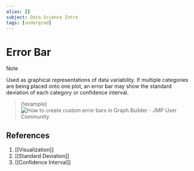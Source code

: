 ```yaml
---
alias: []
subject: Data Science Intro
tags: [undergrad]
---
```

# Error Bar

> [!note]
> Used as graphical representations of data variability. If multiple categories are being placed onto one plot, an error bar may show the standard deviation of each category or confidence interval.

> [!example]
> ![How to create custom error bars in Graph Builder - JMP User Community](http://community.jmp.com/t5/image/serverpage/image-id/5077iA224E437B4C0EE63/image-size/large?v=v2&px=999)

## References
1. [[Visualization]]
2. [[Standard Deviation]]
3. [[Confidence Interval]]